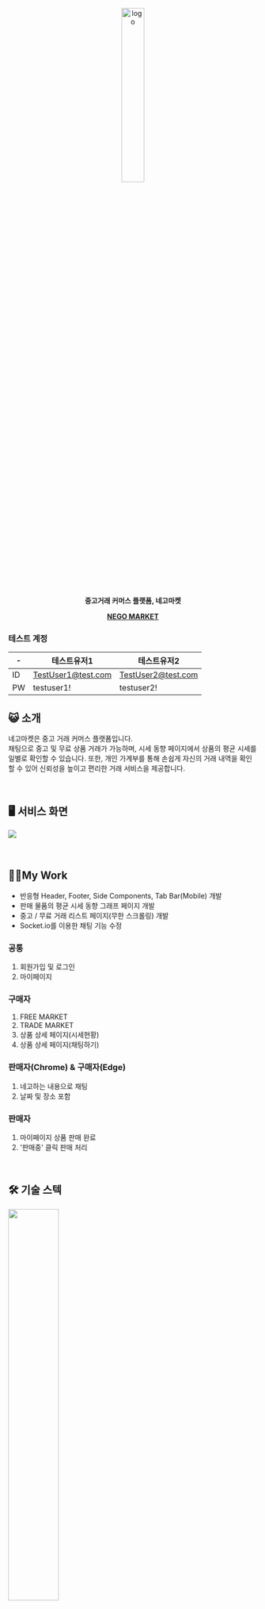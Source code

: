 <p align="center"><img src="https://github.com/FrontTeam2/React_FinalProject/assets/112946860/cc1de18f-a3c9-4b6b-b7d9-a15a98408e4e" alt="logo" width="30%"/></p>

<p align="center"><strong>중고거래 커머스 플랫폼, 네고마켓</strong></p>
<p align="center"><strong><a href="https://react-final-project-topaz.vercel.app/">NEGO MARKET</a></strong></p>

### 테스트 계정

| - | 테스트유저1 | 테스트유저2 |
| --- | --- | --- |
| ID | TestUser1@test.com | TestUser2@test.com |
| PW | testuser1! | testuser2!|

## 😺 소개
네고마켓은 중고 거래 커머스 플랫폼입니다. <br>채팅으로 중고 및 무료 상품 거래가 가능하며, 시세 동향 페이지에서 상품의 평균 시세를 일별로 확인할 수 있습니다. 또한, 개인 가계부를 통해 손쉽게 자신의 거래 내역을 확인할 수 있어 신뢰성을 높이고 편리한 거래 서비스을 제공합니다.

<br>

## 🖥️ 서비스 화면
<img src="https://github.com/FrontTeam2/React_FinalProject/assets/112946860/3b187bde-359f-4a76-a67c-c410ce9f0484" />

<br>
<br>
<br>

## 🙋‍♂️My Work
- 반응형 Header, Footer, Side Components, Tab Bar(Mobile) 개발
- 판매 물품의 평균 시세 동향 그래프 페이지 개발
- 중고 / 무료 거래 리스트 페이지(무한 스크롤링) 개발
- Socket.io를 이용한 채팅 기능 수정

### 공통
1. 회원가입 및 로그인
2. 마이페이지

### 구매자
1. FREE MARKET
2. TRADE MARKET
3. 상품 상세 페이지(시세현황)
4. 상품 상세 페이지(채팅하기)

### 판매자(Chrome) & 구매자(Edge)
1. 네고하는 내용으로 채팅
2. 날짜 및 장소 포함

### 판매자
1. 마이페이지 상품 판매 완료
2. '판매중' 클릭 판매 처리

<br>

## 🛠️ 기술 스텍
<img src="https://github.com/FrontTeam2/React_FinalProject/assets/112946860/bcb147d1-7302-40df-830b-888165d8650e" width="45%"/>

<br>


## 👪 팀원
| 빈태찬 | 윤동영 | 이주홍 | 김태기 | 김도은 | 이하늘 |
|:--:|:--:|:--:|:--:|:--:|:--:|
| <img src="https://avatars.githubusercontent.com/u/77373566?v=4" width="90px"/> | <img src="https://avatars.githubusercontent.com/u/119868766?v=4" width="90px" /> | <img src="https://avatars.githubusercontent.com/u/61799492?v=4" width="90px" /> | <img src="https://avatars.githubusercontent.com/u/103398790?v=4" width="90px" /> | <img src="https://avatars.githubusercontent.com/u/112946860?v=4" width="90px" /> | <img src="https://avatars.githubusercontent.com/u/110607164?v=4" width="90px" /> |
| [beenbin](https://github.com/showme0241) | [JacobYoon97](https://github.com/JacobYoon97) | [LEE JUHONG](https://github.com/dlwnghd) | [taeginote](https://github.com/taeginote) | [Doeunnkimm](https://github.com/Doeunnkimm) | [twosky0202](https://github.com/twosky0202) |

